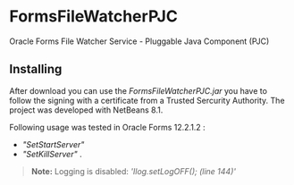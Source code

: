 # FormsFileWatcherPJC
Oracle Forms File Watcher Service - Pluggable Java Component (PJC)

## Installing 
After download you can use the *FormsFileWatcherPJC.jar* you have to follow the signing with a certificate from a Trusted Sercurity Authority. 
The project was developed with NetBeans 8.1.

Following usage was tested in Oracle Forms 12.2.1.2 :

- *"SetStartServer"*
- *"SetKillServer"* .

>**Note:**
>Logging is disabled: *'Ilog.setLogOFF(); (line 144)'*
